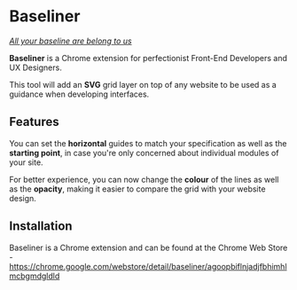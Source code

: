 Baseliner
======

*[All your baseline are belong to us](https://en.wikipedia.org/wiki/All_your_base_are_belong_to_us)*

**Baseliner** is a Chrome extension for perfectionist Front-End Developers and UX Designers.

This tool will add an **SVG** grid layer on top of any website to be used as a guidance when developing interfaces. 

## Features
You can set the **horizontal** guides to match your specification as well as the **starting point**, in case you're only concerned about individual modules of your site.

For better experience, you can now change the **colour** of the lines as well as the **opacity**, making it easier to compare the grid with your website design.


## Installation
Baseliner is a Chrome extension and can be found at the Chrome Web Store - https://chrome.google.com/webstore/detail/baseliner/agoopbiflnjadjfbhimhlmcbgmdgldld
